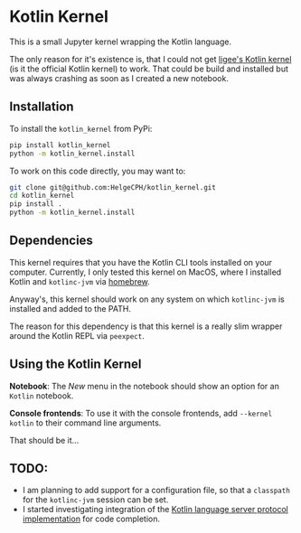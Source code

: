# Kotlin Kernel

This is a small Jupyter kernel wrapping the Kotlin language.

The only reason for it's existence is, that I could not get [ligee's Kotlin kernel](https://github.com/ligee/kotlin-jupyter) (is it the official Kotlin kernel) to work. That could be build and installed but was always crashing as soon as I created a new notebook.



## Installation

To install the `kotlin_kernel` from PyPi:

```bash
pip install kotlin_kernel
python -m kotlin_kernel.install
```

To work on this code directly, you may want to:

```bash
git clone git@github.com:HelgeCPH/kotlin_kernel.git
cd kotlin_kernel
pip install .
python -m kotlin_kernel.install
```

## Dependencies

This kernel requires that you have the Kotlin CLI tools installed on your computer. Currently, I only tested this kernel on MacOS, where I installed Kotlin and `kotlinc-jvm` via [homebrew](https://brew.sh).

Anyway's, this kernel should work on any system on which `kotlinc-jvm` is installed and added to the PATH.

The reason for this dependency is that this kernel is a really slim wrapper around the Kotlin REPL via `peexpect`.

## Using the Kotlin Kernel

**Notebook**: The *New* menu in the notebook should show an option for an `Kotlin` notebook.

**Console frontends**: To use it with the console frontends, add `--kernel kotlin` to their command line arguments.

That should be it...




## TODO:

  * I am planning to add support for a configuration file, so that a `classpath` for the `kotlinc-jvm` session can be set.
  * I started investigating integration of the [Kotlin language server protocol implementation](https://github.com/fwcd/KotlinLanguageServer) for code completion.

